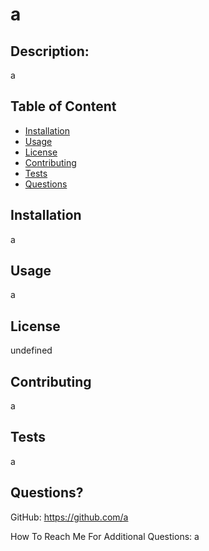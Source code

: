 # a

## Description:
a
  
## Table of Content
- [Installation](#Installation)
- [Usage](#Usage)
- [License](#License)
- [Contributing](#Contributing)
- [Tests](#Tests)
- [Questions](#Questions)

## Installation
a

## Usage 
a

## License 
undefined

## Contributing
a

## Tests
a

## Questions?

GitHub: https://github.com/a

How To Reach Me For Additional Questions: a
